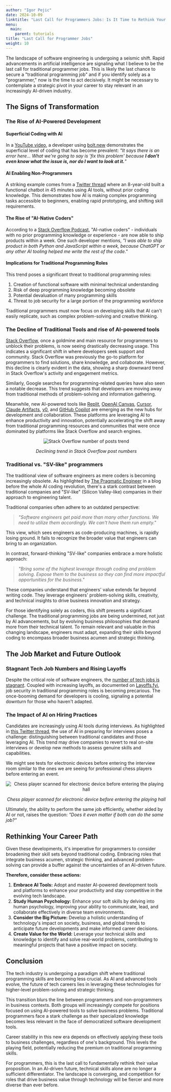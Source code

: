```yaml
---
author: "Igor Pejic"
date: 2024-10-09
linktitle: "Last Call for Programmers Jobs: Is It Time to Rethink Your Career?"
menu:
  main:
    parent: tutorials
title: "Last Call for Programmer Jobs"
weight: 10
---
```


The landscape of software engineering is undergoing a seismic shift. Rapid advancements in artificial intelligence are signaling what I believe to be the last call for traditional programmer jobs. This is likely the last chance to secure a "traditional programming job" and if you identify solely as a "programmer," now is the time to act decisively. It might be necessary to contemplate a strategic pivot in your career to stay relevant in an increasingly AI-driven industry.

## The Signs of Transformation

### The Rise of AI-Powered Development

#### Superficial Coding with AI

In a [YouTube video](https://www.youtube.com/watch?v=lDMhK8DamuE&t=1058s), a developer using [bolt.new](https://bolt.new/) demonstrates the superficial level of coding that has become prevalent: _"It says there is an error here... What we're going to say is 'fix this problem' because **I don't even know what the issue is, nor do I want to look at it.**"_

#### AI Enabling Non-Programmers

A striking example comes from a [Twitter thread](https://x.com/rickyrobinett/status/1825581674870055189) where an 8-year-old built a functional chatbot in 45 minutes using AI tools, without prior coding knowledge. This demonstrates how AI is making complex programming tasks accessible to beginners, enabling rapid prototyping, and shifting skill requirements.

#### The Rise of "AI-Native Coders"

According to a [Stack Overflow Podcast](https://the-stack-overflow-podcast.simplecast.com/episodes/develop-software-with-ai-prompt-engineering-code-generation/transcript/), "AI-native coders" - individuals with no prior programming knowledge or experience - are now able to ship products within a week. One such developer mentions, _"I was able to ship product in both Python and JavaScript within a week, because ChatGPT or any other AI tooling helped me write the rest of the code."_

#### Implications for Traditional Programming Roles

This trend poses a significant threat to traditional programming roles:

1. Creation of functional software with minimal technical understanding
2. Risk of deep programming knowledge becoming obsolete
3. Potential devaluation of many programming skills
4. Threat to job security for a large portion of the programming workforce

Traditional programmers must now focus on developing skills that AI can't easily replicate, such as complex problem-solving and creative thinking.

### The Decline of Traditional Tools and rise of AI-powered tools

[Stack Overflow](https://observablehq.com/@ayhanfuat/the-fall-of-stack-overflow), once a goldmine and main resource for programmers to unblock their problems, is now seeing drastically decreasing usage. This indicates a significant shift in where developers seek support and community. Stack Overflow was previously the go-to platform for programmers to find solutions, share knowledge, and collaborate. However, this decline is clearly evident in the data, showing a sharp downward trend in Stack Overflow's activity and engagement metrics.

Similarly, Google searches for programming-related queries have also seen a notable decrease. This trend suggests that developers are moving away from traditional methods of problem-solving and information gathering.

Meanwhile, new AI-powered tools like [Replit](https://replit.com/), [OpenAI Canvas](https://openai.com/index/introducing-canvas/), [Cursor](https://cursor.com/), [Claude Artifacts](https://support.anthropic.com/en/articles/9487310-what-are-artifacts-and-how-do-i-use-them), [v0](https://v0.dev/chat), and [GitHub Copilot](https://copilot.github.com/) are emerging as the new hubs for development and collaboration. These platforms are leveraging AI to enhance productivity and innovation, potentially accelerating the shift away from traditional programming resources and communities that were once dominated by platforms like Stack Overflow and search engines.


<div style="text-align: center;">
  <img src="/stackoverflow_trend.png" alt="Stack Overflow number of posts trend">
  <p><em>Declining trend in Stack Overflow post numbers</em></p>
</div>


### Traditional vs. "SV-like" programmers

The traditional view of software engineers as mere coders is becoming increasingly obsolete. As highlighted by [The Pragmatic Engineer](https://blog.pragmaticengineer.com/what-silicon-valley-gets-right-on-software-engineers/) in a blog before the whole AI coding revolution, there's a stark contrast between traditional companies and "SV-like" (Silicon Valley-like) companies in their approach to engineering talent.

Traditional companies often adhere to an outdated perspective:

> _"Software engineers get paid more than many other functions. We need to utilize them accordingly. We can't have them run empty."_

This view, which sees engineers as code-producing machines, is rapidly losing ground. It fails to recognize the broader value that engineers can bring to an organization.

In contrast, forward-thinking "SV-like" companies embrace a more holistic approach:

> _"Bring some of the highest leverage through coding and problem solving. Expose them to the business so they can find more impactful opportunities for the business."_

These companies understand that engineers' value extends far beyond writing code. They leverage engineers' problem-solving skills, creativity, and technical insights to drive business innovation and strategy.

For those identifying solely as coders, this shift presents a significant challenge. The traditional programming jobs are being undermined, not just by AI advancements, but by evolving business philosophies that demand more from their technical talent. To remain relevant and valuable in this changing landscape, engineers must adapt, expanding their skills beyond coding to encompass broader business acumen and strategic thinking.

## The Job Market and Future Outlook

### Stagnant Tech Job Numbers and Rising Layoffs

Despite the critical role of software engineers, the [number of tech jobs is stagnant](https://www.trueup.io/job-trend). Coupled with increasing layoffs, as documented on [Layoffs.fyi](https://layoffs.fyi/), job security in traditional programming roles is becoming precarious. The once-booming demand for developers is cooling, signaling a potential downturn for those who haven't adapted.

### The Impact of AI on Hiring Practices

Candidates are increasingly using AI tools during interviews. As highlighted in [this Twitter thread](https://x.com/thegregyang/status/1843129139366437109), the use of AI in preparing for interviews poses a challenge: distinguishing between traditional candidates and those leveraging AI. This trend may drive companies to revert to real on-site interviews or develop new methods to assess genuine skills and capabilities.

We might see tests for electronic devices before entering the interview room similar to the ones we are seeing for professional chess players before entering an event.


<div style="text-align: center;">
  <img src="/chess_scan.webp" alt="Chess player scanned for electronic device before entering the playing hall">
  <p><em>Chess player scanned for electronic device before entering the playing hall</em></p>
</div>




Ultimately, the ability to perform the same job efficiently, whether aided by AI or not, raises the question: _"Does it even matter if both can do the same job?"_


## Rethinking Your Career Path

Given these developments, it's imperative for programmers to consider broadening their skill sets beyond traditional coding. Embracing roles that integrate business acumen, strategic thinking, and advanced problem-solving can provide a buffer against the uncertainties of an AI-driven future.

**Therefore, consider these actions:**

1. **Embrace AI Tools:** Adopt and master AI-powered development tools and platforms to enhance your productivity and stay competitive in the evolving tech landscape.
2. **Study Human Psychology:** Enhance your soft skills by delving into human psychology, improving your ability to communicate, lead, and collaborate effectively in diverse team environments.
3. **Consider the Big Picture:** Develop a holistic understanding of technology's impact on society, business, and global trends to anticipate future developments and make informed career decisions.
4. **Create Value for the World:** Leverage your technical skills and knowledge to identify and solve real-world problems, contributing to meaningful projects that have a positive impact on society.

## Conclusion

The tech industry is undergoing a paradigm shift where traditional programming skills are becoming less crucial. As AI and advanced tools evolve, the future of tech careers lies in leveraging these technologies for higher-level problem-solving and strategic thinking.

This transition blurs the line between programmers and non-programmers in business contexts. Both groups will increasingly compete for positions focused on using AI-powered tools to solve business problems. Traditional programmers face a stark challenge as their specialized knowledge becomes less relevant in the face of democratized software development tools.

Career stability in this new era depends on effectively applying these tools to business challenges, regardless of one's background. This levels the playing field, potentially reducing the premium on traditional programming skills.

For programmers, this is the last call to fundamentally rethink their value proposition. In an AI-driven future, technical skills alone are no longer a sufficient differentiator. The landscape is converging, and competition for roles that drive business value through technology will be fiercer and more diverse than ever before.